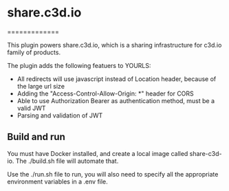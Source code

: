 
# share.c3d.io
=============

This plugin powers share.c3d.io, which is a sharing infrastructure for
c3d.io family of products.

The plugin adds the following featuers to YOURLS:

 - All redirects will use javascript instead of Location header, because of the large url size
 - Adding the "Access-Control-Allow-Origin: *" header for CORS
 - Able to use Authorization Bearer as authentication method, must be a valid JWT
 - Parsing and validation of JWT

## Build and run

You must have Docker installed, and create a local image called share-c3d-io.  The ./build.sh file
will automate that.

Use the ./run.sh file to run, you will also need to specify all the appropriate environment variables
in a .env file.
